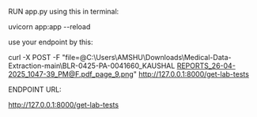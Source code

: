 RUN app.py using this in terminal:

uvicorn app:app --reload

use your endpoint by this:

curl -X POST -F "file=@C:\Users\AMSHU\Downloads\Medical-Data-Extraction-main\BLR-0425-PA-0041660_KAUSHAL REPORTS_26-04-2025_1047-39_PM@F.pdf_page_9.png" http://127.0.0.1:8000/get-lab-tests

ENDPOINT URL:

http://127.0.0.1:8000/get-lab-tests
